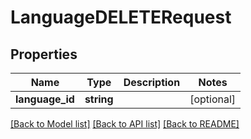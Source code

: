 # LanguageDELETERequest

## Properties
Name | Type | Description | Notes
------------ | ------------- | ------------- | -------------
**language_id** | **string** |  | [optional] 

[[Back to Model list]](../README.md#documentation-for-models) [[Back to API list]](../README.md#documentation-for-api-endpoints) [[Back to README]](../README.md)


